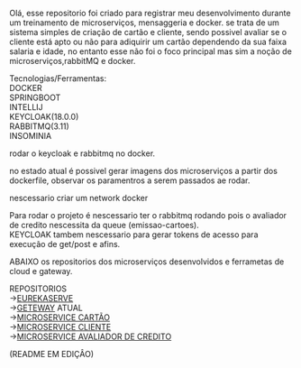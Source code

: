   Olá, esse repositorio foi criado para registrar meu desenvolvimento durante um treinamento de microserviços, mensaggeria e docker.
se trata de um sistema simples de criação de cartão e cliente, sendo possivel avaliar se o cliente está apto ou não
para adiquirir um cartão dependendo da sua faixa salaria e idade, no entanto esse não foi o foco principal mas sim a
noção de microserviços,rabbitMQ e docker. <br>

Tecnologias/Ferramentas:<br>
DOCKER<br>
SPRINGBOOT<br>
INTELLIJ<br>
KEYCLOAK(18.0.0)<br>
RABBITMQ(3.11)<br>
INSOMINIA<br>

rodar o keycloak e rabbitmq no docker.<br>

no estado atual é possivel gerar imagens dos microserviços a partir dos dockerfile, observar os paramentros a serem passados ae rodar.<br>

nescessario criar um network docker<br>

Para rodar o projeto é nescessario ter o rabbitmq rodando pois o avaliador de credito nescessita da queue (emissao-cartoes).<br>
KEYCLOAK tambem nescessario para gerar tokens de acesso para execução de get/post e afins.<br>

ABAIXO os repositorios dos microserviços desenvolvidos e ferrametas de cloud e gateway.<br>

REPOSITORIOS<br>
-><a href="https://github.com/EzauMartins/CredCard-eurekaServer/" target="_blank">EUREKASERVE</a> <br>
-><a href="https://github.com/EzauMartins/CredCard-CloudGateway/" target="_blank">GETEWAY</a> ATUAL    
-><a href="https://github.com/EzauMartins/CredCard-Card" target="_blank">MICROSERVICE CARTÃO</a>   
-><a href="https://github.com/EzauMartins/CredCard-clients-servics" target="_blank">MICROSERVICE CLIENTE</a><br> 
-><a href="https://github.com/EzauMartins/credcard-avaliadorcredito" target="_blank">MICROSERVICE AVALIADOR DE CREDITO</a>    

(README EM EDIÇÂO)
